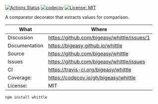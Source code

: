 [![Actions Status](https://github.com/bigeasy/whittle/workflows/Node%20CI/badge.svg)](https://github.com/bigeasy/whittle/actions)
[![codecov](https://codecov.io/gh/bigeasy/whittle/branch/master/graph/badge.svg)](https://codecov.io/gh/bigeasy/whittle)
[![License: MIT](https://img.shields.io/badge/License-MIT-yellow.svg)](https://opensource.org/licenses/MIT)

A comparator decorator that extracts values for comparison.

| What          | Where                                         |
| --- | --- |
| Discussion    | https://github.com/bigeasy/whittle/issues/1   |
| Documentation | https://bigeasy.github.io/whittle             |
| Source        | https://github.com/bigeasy/whittle            |
| Issues        | https://github.com/bigeasy/whittle/issues     |
| CI            | https://travis-ci.org/bigeasy/whittle         |
| Coverage:     | https://codecov.io/gh/bigeasy/whittle         |
| License:      | MIT                                           |


```
npm install whittle
```
